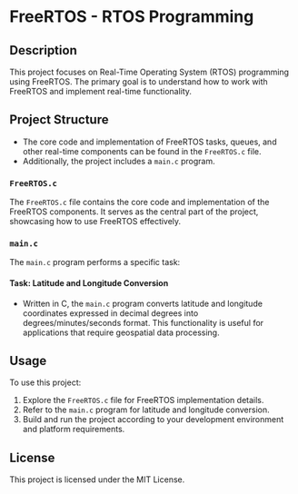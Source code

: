 # FreeRTOS - RTOS Programming

## Description

This project focuses on Real-Time Operating System (RTOS) programming using FreeRTOS. The primary goal is to understand how to work with FreeRTOS and implement real-time functionality.

## Project Structure

- The core code and implementation of FreeRTOS tasks, queues, and other real-time components can be found in the `FreeRTOS.c` file.
- Additionally, the project includes a `main.c` program.

### `FreeRTOS.c`

The `FreeRTOS.c` file contains the core code and implementation of the FreeRTOS components. It serves as the central part of the project, showcasing how to use FreeRTOS effectively.

### `main.c`

The `main.c` program performs a specific task:

#### Task: Latitude and Longitude Conversion

- Written in C, the `main.c` program converts latitude and longitude coordinates expressed in decimal degrees into degrees/minutes/seconds format. This functionality is useful for applications that require geospatial data processing.

## Usage

To use this project:

1. Explore the `FreeRTOS.c` file for FreeRTOS implementation details.
2. Refer to the `main.c` program for latitude and longitude conversion.
3. Build and run the project according to your development environment and platform requirements.

## License

This project is licensed under the MIT License.
